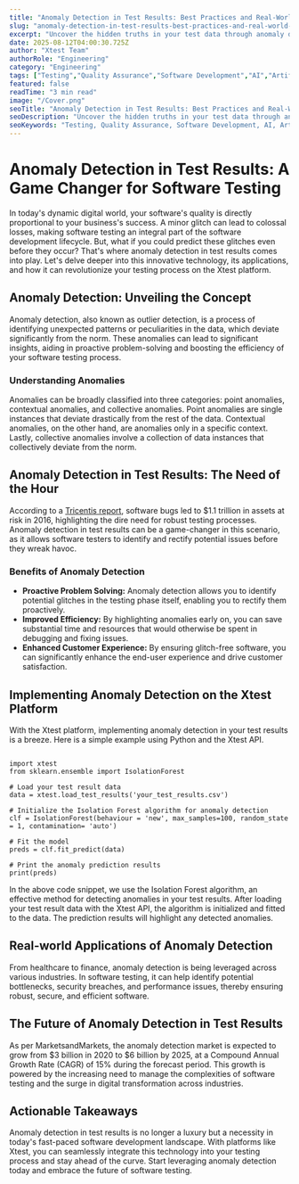 ```yaml
---
title: "Anomaly Detection in Test Results: Best Practices and Real-World Examples"
slug: "anomaly-detection-in-test-results-best-practices-and-real-world-examples"
excerpt: "Uncover the hidden truths in your test data through anomaly detection. Propel your systems performance to new heights by pinpointing and analyzing outliers. Dive into our comprehensive guide on Anomaly Detection in Test Results to safeguard your data integrity and drive meaningful insights."
date: 2025-08-12T04:00:30.725Z
author: "Xtest Team"
authorRole: "Engineering"
category: "Engineering"
tags: ["Testing","Quality Assurance","Software Development","AI","Artificial Intelligence"]
featured: false
readTime: "3 min read"
image: "/Cover.png"
seoTitle: "Anomaly Detection in Test Results: Best Practices and Real-World Examples"
seoDescription: "Uncover the hidden truths in your test data through anomaly detection. Propel your systems performance to new heights by pinpointing and analyzing outliers. Dive into our comprehensive guide on Anomaly Detection in Test Results to safeguard your data integrity and drive meaningful insights."
seoKeywords: "Testing, Quality Assurance, Software Development, AI, Artificial Intelligence"
---
```


# Anomaly Detection in Test Results: A Game Changer for Software Testing

In today's dynamic digital world, your software's quality is directly proportional to your business's success. A minor glitch can lead to colossal losses, making software testing an integral part of the software development lifecycle. But, what if you could predict these glitches even before they occur? That's where anomaly detection in test results comes into play. Let's delve deeper into this innovative technology, its applications, and how it can revolutionize your testing process on the Xtest platform.

## Anomaly Detection: Unveiling the Concept

Anomaly detection, also known as outlier detection, is a process of identifying unexpected patterns or peculiarities in the data, which deviate significantly from the norm. These anomalies can lead to significant insights, aiding in proactive problem-solving and boosting the efficiency of your software testing process.

### Understanding Anomalies

Anomalies can be broadly classified into three categories: point anomalies, contextual anomalies, and collective anomalies. Point anomalies are single instances that deviate drastically from the rest of the data. Contextual anomalies, on the other hand, are anomalies only in a specific context. Lastly, collective anomalies involve a collection of data instances that collectively deviate from the norm.

## Anomaly Detection in Test Results: The Need of the Hour

According to a [Tricentis report](https://www.tricentis.com/resource-assets/software-fail-watch-5th-edition/), software bugs led to $1.1 trillion in assets at risk in 2016, highlighting the dire need for robust testing processes. Anomaly detection in test results can be a game-changer in this scenario, as it allows software testers to identify and rectify potential issues before they wreak havoc.

### Benefits of Anomaly Detection

*   **Proactive Problem Solving:** Anomaly detection allows you to identify potential glitches in the testing phase itself, enabling you to rectify them proactively.
*   **Improved Efficiency:** By highlighting anomalies early on, you can save substantial time and resources that would otherwise be spent in debugging and fixing issues.
*   **Enhanced Customer Experience:** By ensuring glitch-free software, you can significantly enhance the end-user experience and drive customer satisfaction.

## Implementing Anomaly Detection on the Xtest Platform

With the Xtest platform, implementing anomaly detection in your test results is a breeze. Here is a simple example using Python and the Xtest API.

```

import xtest
from sklearn.ensemble import IsolationForest

# Load your test result data
data = xtest.load_test_results('your_test_results.csv')

# Initialize the Isolation Forest algorithm for anomaly detection
clf = IsolationForest(behaviour = 'new', max_samples=100, random_state = 1, contamination= 'auto')

# Fit the model
preds = clf.fit_predict(data)

# Print the anomaly prediction results
print(preds)
```

In the above code snippet, we use the Isolation Forest algorithm, an effective method for detecting anomalies in your test results. After loading your test result data with the Xtest API, the algorithm is initialized and fitted to the data. The prediction results will highlight any detected anomalies.

## Real-world Applications of Anomaly Detection

From healthcare to finance, anomaly detection is being leveraged across various industries. In software testing, it can help identify potential bottlenecks, security breaches, and performance issues, thereby ensuring robust, secure, and efficient software.

## The Future of Anomaly Detection in Test Results

As per MarketsandMarkets, the anomaly detection market is expected to grow from $3 billion in 2020 to $6 billion by 2025, at a Compound Annual Growth Rate (CAGR) of 15% during the forecast period. This growth is powered by the increasing need to manage the complexities of software testing and the surge in digital transformation across industries.

## Actionable Takeaways

Anomaly detection in test results is no longer a luxury but a necessity in today's fast-paced software development landscape. With platforms like Xtest, you can seamlessly integrate this technology into your testing process and stay ahead of the curve. Start leveraging anomaly detection today and embrace the future of software testing.